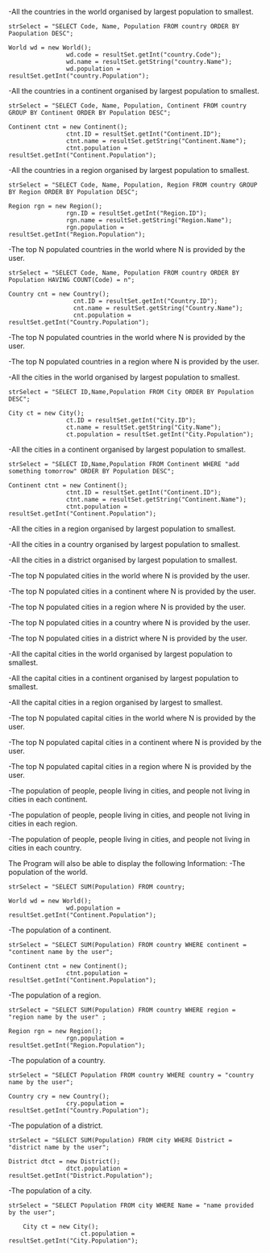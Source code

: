 -All the countries in the world organised by largest population to smallest.

    strSelect = "SELECT Code, Name, Population FROM country ORDER BY Paopulation DESC";

    World wd = new World();
                    wd.code = resultSet.getInt("country.Code");
                    wd.name = resultSet.getString("country.Name");
                    wd.population = resultSet.getInt("country.Population");

-All the countries in a continent organised by largest population to smallest.

    strSelect = "SELECT Code, Name, Population, Continent FROM country GROUP BY Continent ORDER BY Population DESC";

    Continent ctnt = new Continent();
                    ctnt.ID = resultSet.getInt("Continent.ID");
                    ctnt.name = resultSet.getString("Continent.Name");
                    ctnt.population = resultSet.getInt("Continent.Population");

-All the countries in a region organised by largest population to smallest.

    strSelect = "SELECT Code, Name, Population, Region FROM country GROUP BY Region ORDER BY Population DESC";

    Region rgn = new Region();
                    rgn.ID = resultSet.getInt("Region.ID");
                    rgn.name = resultSet.getString("Region.Name");
                    rgn.population = resultSet.getInt("Region.Population");

-The top N populated countries in the world where N is provided by the user.

    strSelect = "SELECT Code, Name, Population FROM country ORDER BY Population HAVING COUNT(Code) = n";
    
    Country cnt = new Country();
                      cnt.ID = resultSet.getInt("Country.ID");
                      cnt.name = resultSet.getString("Country.Name");
                      cnt.population = resultSet.getInt("Country.Population");

-The top N populated countries in the world where N is provided by the user.

-The top N populated countries in a region where N is provided by the user.

-All the cities in the world organised by largest population to smallest.

    strSelect = "SELECT ID,Name,Population FROM City ORDER BY Population DESC";

    City ct = new City();
                    ct.ID = resultSet.getInt("City.ID");
                    ct.name = resultSet.getString("City.Name");
                    ct.population = resultSet.getInt("City.Population");

-All the cities in a continent organised by largest population to smallest.

    strSelect = "SELECT ID,Name,Population FROM Continent WHERE "add something tomorrow" ORDER BY Population DESC";

    Continent ctnt = new Continent();
                    ctnt.ID = resultSet.getInt("Continent.ID");
                    ctnt.name = resultSet.getString("Continent.Name");
                    ctnt.population = resultSet.getInt("Continent.Population");

-All the cities in a region organised by largest population to smallest.
    
    
-All the cities in a country organised by largest population to smallest.

-All the cities in a district organised by largest population to smallest.

-The top N populated cities in the world where N is provided by the user.

-The top N populated cities in a continent where N is provided by the user.

-The top N populated cities in a region where N is provided by the user.

-The top N populated cities in a country where N is provided by the user.

-The top N populated cities in a district where N is provided by the user.

-All the capital cities in the world organised by largest population to smallest.

-All the capital cities in a continent organised by largest population to smallest.

-All the capital cities in a region organised by largest to smallest.

-The top N populated capital cities in the world where N is provided by the user.

-The top N populated capital cities in a continent where N is provided by the user.

-The top N populated capital cities in a region where N is provided by the user.

-The population of people, people living in cities, and people not living in cities in each continent.

-The population of people, people living in cities, and people not living in cities in each region.

-The population of people, people living in cities, and people not living in cities in each country.

The Program will also be able to display the following Information:
-The population of the world.

    strSelect = "SELECT SUM(Population) FROM country;

    World wd = new World();
                    wd.population = resultSet.getInt("Continent.Population");

-The population of a continent.

    strSelect = "SELECT SUM(Population) FROM country WHERE continent = "continent name by the user";

    Continent ctnt = new Continent();
                    ctnt.population = resultSet.getInt("Continent.Population");

-The population of a region.

    strSelect = "SELECT SUM(Population) FROM country WHERE region = "region name by the user" ;

    Region rgn = new Region();
                    rgn.population = resultSet.getInt("Region.Population");

-The population of a country.

    strSelect = "SELECT Population FROM country WHERE country = "country name by the user";

    Country cry = new Country();
                    cry.population = resultSet.getInt("Country.Population");

-The population of a district.

    strSelect = "SELECT SUM(Population) FROM city WHERE District = "district name by the user";

    District dtct = new District();
                    dtct.population = resultSet.getInt("District.Population");

-The population of a city.

    strSelect = "SELECT Population FROM city WHERE Name = "name provided by the user";

        City ct = new City();
                        ct.population = resultSet.getInt("City.Population");

